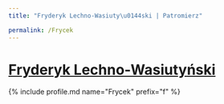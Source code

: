 ```yaml
---
title: "Fryderyk Lechno-Wasiuty\u0144ski | Patromierz"

permalink: /Frycek
---
```


# [Fryderyk Lechno-Wasiutyński](https://patronite.pl/Frycek)

{% include profile.md name="Frycek" prefix="f" %}
